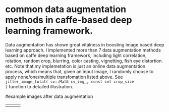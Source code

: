 # common data augmentation methods in caffe-based deep learning framework.
Data augmentation has shown great vitalness in boosting image based deep learning approach. I implemented more than 7 data augmentation methods based on caffe deep learning framework, including light correlation, rotation, random crop, blurring, color casting, vignetting, fish eye distortion. etc. Note that my implemetation is just an online data augmentation process, which means that, given an input image, I randomly choose to apply none/one/multiple transfomation listed above. See <code>jitter_image_total( cv::Mat& cv_img_, const int crop_size )</code> function to detailed illustration.

#example images after data augmentation
<table>
<tr>
<td><a href="http://7xrja7.com1.z0.glb.clouddn.com/test_img_github.jpg"><img src="http://7xrja7.com1.z0.glb.clouddn.com/test_img_github.jpg" alt="" /></a></td>
<td><a href="http://7xrja7.com1.z0.glb.clouddn.com/img_with_fish_distortion.jpg"><img src="http://7xrja7.com1.z0.glb.clouddn.com/img_with_fish_distortion.jpg" alt="" /></a></td>
<td><a href="http://7xrja7.com1.z0.glb.clouddn.com/img_with_vignetting.jpg"><img src="http://7xrja7.com1.z0.glb.clouddn.com/img_with_vignetting.jpg" alt="" /></a></td>
</tr>
</table>
